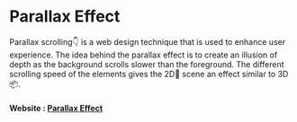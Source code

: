 # Parallax Effect
Parallax scrolling👇 is a web design technique that is used to enhance user experience. The idea behind the parallax effect is to create an illusion of depth as the background scrolls slower than the foreground. The different scrolling speed of the elements gives the 2D📃 scene an effect similar to 3D📦.

#### Website : [Parallax Effect ](https://nyancyanide.github.io/Parallax-Effect/)
